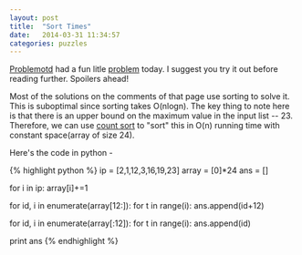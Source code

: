 ```yaml
---
layout: post
title:  "Sort Times"
date:   2014-03-31 11:34:57
categories: puzzles
---
```


[Problemotd](http://www.problemotd.com/) had a fun litle
[problem](http://www.problemotd.com/problem/sort-times/) today. I
suggest you try it out before reading further. Spoilers ahead!

Most of the solutions on the comments of that page use sorting to
solve it. This is suboptimal since sorting takes O(nlogn). The key
thing to note here is that there is an upper bound on the maximum
value in the input list -- 23. Therefore, we can use
[count sort](http://en.wikipedia.org/wiki/Counting_sort) to "sort"
this in O(n) running time with constant space(array of size 24).

Here's the code in python -

{% highlight python %}
ip = [2,1,12,3,16,19,23]
array = [0]*24
ans = []

for i in ip:
    array[i]+=1

for id, i in enumerate(array[12:]):
    for t in range(i):
        ans.append(id+12)

for id, i in enumerate(array[:12]):
    for t in range(i):
        ans.append(id)

print ans
{% endhighlight %}
